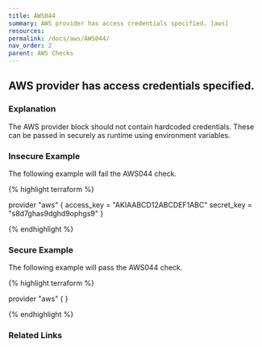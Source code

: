 ```yaml
---
title: AWS044
summary: AWS provider has access credentials specified. [aws] 
resources: 
permalink: /docs/aws/AWS044/
nav_order: 2
parent: AWS Checks
---
```


## AWS provider has access credentials specified.

### Explanation


The AWS provider block should not contain hardcoded credentials. These can be passed in securely as runtime using environment variables.



### Insecure Example

The following example will fail the AWS044 check.

{% highlight terraform %}

provider "aws" {
  access_key = "AKIAABCD12ABCDEF1ABC"
  secret_key = "s8d7ghas9dghd9ophgs9"
}

{% endhighlight %}



### Secure Example

The following example will pass the AWS044 check.

{% highlight terraform %}

provider "aws" {
}

{% endhighlight %}


### Related Links


